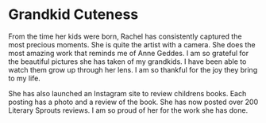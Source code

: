 # Grandkid Cuteness

From the time her kids were born, Rachel has consistently captured the most precious moments.  She is quite the artist
with a camera.  She does the most amazing work that reminds me of Anne Geddes.  I am so grateful for the beautiful
pictures she has taken of my grandkids.  I have been able to watch them grow up through her lens.  I am so thankful for
the joy they bring to my life. 

She has also launched an Instagram site to review childrens books.  Each posting has a photo and a review of the book.
She has now posted over 200 Literary Sprouts reviews.  I am so proud of her for the work she has done.  
